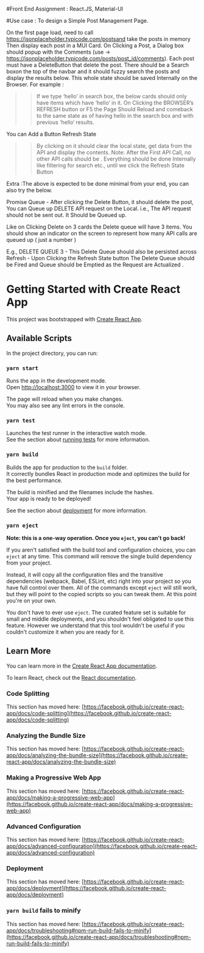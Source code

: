  #Front End Assignment : React.JS, Material-UI
 
 #Use case : To design a Simple Post Management Page.
 
On the first page load, need to call https://jsonplaceholder.typicode.com/postsand take the posts in memory
Then display each post in a MUI Card.
On Clicking a Post, a Dialog box should popup with the Comments
(use -> https://jsonplaceholder.typicode.com/posts/post_id/comments).
Each post must have a DeleteButton that delete the post.
There should be a Search boxon the top of the navbar and it should fuzzy search the posts and display the results below.
This whole state should be saved Internally on the Browser.
For example :
>> If we type ‘hello’ in search box, the below cards should only have items which have ‘hello’ in it.
>> On Clicking the BROWSER’s REFRESH button or F5 the Page Should Reload and comeback to the same state as of having hello in the search box and with previous ‘hello‘ results.
 
You can Add a Button Refresh State
>> By clicking on it should clear the local state, get data from the API and display the contents.
Note:  After the First API Call, no other API calls should be .
Everything should be done Internally like filtering for search etc., until we click the Refresh State Button
 
Extra :The above is expected to be done minimal from your end, you can also try the below.
 
Promise Queue - After clicking the Delete Button, it should delete the post, You can Queue up DELETE API request on the Local. i.e., The API request should not be sent out. It Should be Queued up.

Like on Clicking Delete on 3 cards the Delete queue will have 3 items. You should show an indicator on the screen to represent how many API calls are queued up ( just a number )

E.g., DELETE QUEUE 3 - This Delete Queue should also be persisted across Refresh - Upon Clicking the Refresh State button The Delete Queue should be Fired and Queue should be Emptied as the Request are Actualized .


# Getting Started with Create React App

This project was bootstrapped with [Create React App](https://github.com/facebook/create-react-app).

## Available Scripts

In the project directory, you can run:

### `yarn start`

Runs the app in the development mode.\
Open [http://localhost:3000](http://localhost:3000) to view it in your browser.

The page will reload when you make changes.\
You may also see any lint errors in the console.

### `yarn test`

Launches the test runner in the interactive watch mode.\
See the section about [running tests](https://facebook.github.io/create-react-app/docs/running-tests) for more information.

### `yarn build`

Builds the app for production to the `build` folder.\
It correctly bundles React in production mode and optimizes the build for the best performance.

The build is minified and the filenames include the hashes.\
Your app is ready to be deployed!

See the section about [deployment](https://facebook.github.io/create-react-app/docs/deployment) for more information.

### `yarn eject`

**Note: this is a one-way operation. Once you `eject`, you can't go back!**

If you aren't satisfied with the build tool and configuration choices, you can `eject` at any time. This command will remove the single build dependency from your project.

Instead, it will copy all the configuration files and the transitive dependencies (webpack, Babel, ESLint, etc) right into your project so you have full control over them. All of the commands except `eject` will still work, but they will point to the copied scripts so you can tweak them. At this point you're on your own.

You don't have to ever use `eject`. The curated feature set is suitable for small and middle deployments, and you shouldn't feel obligated to use this feature. However we understand that this tool wouldn't be useful if you couldn't customize it when you are ready for it.

## Learn More

You can learn more in the [Create React App documentation](https://facebook.github.io/create-react-app/docs/getting-started).

To learn React, check out the [React documentation](https://reactjs.org/).

### Code Splitting

This section has moved here: [https://facebook.github.io/create-react-app/docs/code-splitting](https://facebook.github.io/create-react-app/docs/code-splitting)

### Analyzing the Bundle Size

This section has moved here: [https://facebook.github.io/create-react-app/docs/analyzing-the-bundle-size](https://facebook.github.io/create-react-app/docs/analyzing-the-bundle-size)

### Making a Progressive Web App

This section has moved here: [https://facebook.github.io/create-react-app/docs/making-a-progressive-web-app](https://facebook.github.io/create-react-app/docs/making-a-progressive-web-app)

### Advanced Configuration

This section has moved here: [https://facebook.github.io/create-react-app/docs/advanced-configuration](https://facebook.github.io/create-react-app/docs/advanced-configuration)

### Deployment

This section has moved here: [https://facebook.github.io/create-react-app/docs/deployment](https://facebook.github.io/create-react-app/docs/deployment)

### `yarn build` fails to minify

This section has moved here: [https://facebook.github.io/create-react-app/docs/troubleshooting#npm-run-build-fails-to-minify](https://facebook.github.io/create-react-app/docs/troubleshooting#npm-run-build-fails-to-minify)
